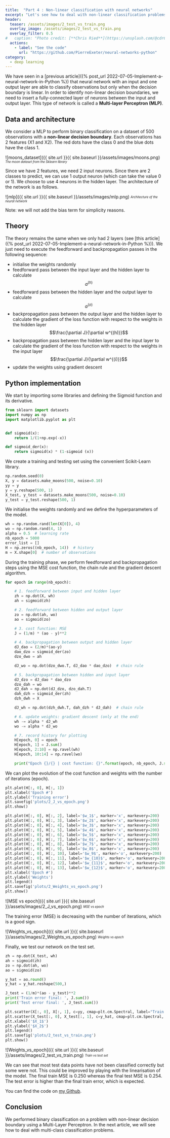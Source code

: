 ```yaml
---
title:  "Part 4 : Non-linear classification with neural networks"
excerpt: "Let's see how to deal with non-linear classification problems with artificial neural networks."
header:
  teaser: /assets/images/2_test_vs_train.png
  overlay_image: /assets/images/2_test_vs_train.png
  overlay_filter: 0.5
#   caption: "Photo credit: [**Chris Ried**](https://unsplash.com/@cdr6934?utm_source=unsplash&utm_medium=referral&utm_content=creditCopyText/)"
  actions:
    - label: "See the code"
      url: "https://github.com/PierreExeter/neural-networks-python"
category:
  - deep learning
---
```




We have seen in a [previous article]({% post_url 2022-07-05-Implement-a-neural-network-in-Python %}) that neural network with an input and one output layer are able to classify observations but only when the decision boundary is linear. In order to identify non-linear decision boundaries, we need to insert a fully-connected layer of neurons between the input and output layer. This type of network is called a **Multi-layer Perceptron (MLP)**.



## Data and architecture


We consider a MLP to perform binary classification on a dataset of 500 observations with a **non-linear decision boundary**. Each observations has 2 features (X1 and X2). The red dots have the class 0 and the blue dots have the class 1.


![moons_dataset]({{ site.url }}{{ site.baseurl }}/assets/images/moons.png)
<sub><sup>*The moon dataset from the Sklearn library*</sup></sub>

Since we have 2 features, we need 2 input neurons. Since there are 2 classes to predict, we can use 1 output neuron (which can take the value 0 or 1). We choose to use 4 neurons in the hidden layer. The architecture of the network is as follows.


![mlp]({{ site.url }}{{ site.baseurl }}/assets/images/mlp.png)
<sub><sup>*Architecture of the neural network*</sup></sub>

Note: we will not add the bias term for simplicity reasons.

## Theory


The theory remains the same when we only had 2 layers (see [this article]({% post_url 2022-07-05-Implement-a-neural-network-in-Python %})). We just need to execute the feedforward and backpropagation passes in the following sequence:
- initialise the weights randomly
- feedforward pass between the input layer and the hidden layer to calculate  $$a^{(h)}$$
- feedforward pass between the hidden layer and the output layer to calculate $$a^{(o)}$$
- backpropagation pass between the output layer and the hidden layer to calculate the gradient of the loss function with respect to the weights in the hidden layer $$\frac{\partial J}{\partial w^{(h)}}$$
- backpropagation pass between the hidden layer and the input layer to calculate the gradient of the loss function with respect to the weights in the input layer $$\frac{\partial J}{\partial w^{(i)}}$$
- update the weights using gradient descent

## Python implementation

We start by importing some libraries and defining the Sigmoid function and its derivative.

```python
from sklearn import datasets  
import numpy as np  
import matplotlib.pyplot as plt


def sigmoid(x):  
    return 1/(1+np.exp(-x))

def sigmoid_der(x):  
    return sigmoid(x) * (1-sigmoid (x))
```

We create a training and testing set using the convenient Scikit-Learn library.

```python
np.random.seed(0)  
X, y = datasets.make_moons(500, noise=0.10)  
yy = y
y = y.reshape(500, 1)
X_test, y_test = datasets.make_moons(500, noise=0.10)  
y_test = y_test.reshape(500, 1)
```

We initialise the weights randomly and we define the hyperparameters of the model.
```python
wh = np.random.rand(len(X[0]), 4)  
wo = np.random.rand(4, 1)  
alpha = 0.5  # learning rate
nb_epoch = 5000
error_list = []
H = np.zeros((nb_epoch, 14))  # history
m = X.shape[0]  # number of observations
```


During the training phase, we perform feedforward and backpropagation steps using the MSE cost function, the chain rule and the gradient descent algorithm.

```python
for epoch in range(nb_epoch):  

    # 1. feedforward between input and hidden layer
    zh = np.dot(X, wh)
    ah = sigmoid(zh)

    # 2. feedforward between hidden and output layer
    zo = np.dot(ah, wo)
    ao = sigmoid(zo)

    # 3. cost function: MSE
    J = (1/m) * (ao - y)**2 

    # 4. backpropagation between output and hidden layer
    dJ_dao = (2/m)*(ao-y) 
    dao_dzo = sigmoid_der(zo) 
    dzo_dwo = ah

    dJ_wo = np.dot(dzo_dwo.T, dJ_dao * dao_dzo)  # chain rule

    # 5. backpropagation between hidden and input layer
    dJ_dzo = dJ_dao * dao_dzo
    dzo_dah = wo
    dJ_dah = np.dot(dJ_dzo, dzo_dah.T)
    dah_dzh = sigmoid_der(zh) 
    dzh_dwh = X

    dJ_wh = np.dot(dzh_dwh.T, dah_dzh * dJ_dah)  # chain rule

    # 6. update weights: gradient descent (only at the end)
    wh -= alpha * dJ_wh
    wo -= alpha * dJ_wo

    # 7. record history for plotting
    H[epoch, 0] = epoch
    H[epoch, 1] = J.sum()
    H[epoch, 2:10] = np.ravel(wh)
    H[epoch, 10:14] = np.ravel(wo)

    print("Epoch {}/{} | cost function: {}".format(epoch, nb_epoch, J.sum()))
```


We can plot the evolution of the cost function and weights with the number of iterations (epoch).

```python
plt.plot(H[:, 0], H[:, 1])
plt.xlabel('Epoch #')
plt.ylabel('Training error')
plt.savefig('plots/2_J_vs_epoch.png')
plt.show()

plt.plot(H[:, 0], H[:, 2], label='$w_1$', marker='x', markevery=200)
plt.plot(H[:, 0], H[:, 3], label='$w_2$', marker='x', markevery=200)
plt.plot(H[:, 0], H[:, 4], label='$w_3$', marker='x', markevery=200)
plt.plot(H[:, 0], H[:, 5], label='$w_4$', marker='x', markevery=200)
plt.plot(H[:, 0], H[:, 6], label='$w_5$', marker='x', markevery=200)
plt.plot(H[:, 0], H[:, 7], label='$w_6$', marker='x', markevery=200)
plt.plot(H[:, 0], H[:, 8], label='$w_7$', marker='x', markevery=200)
plt.plot(H[:, 0], H[:, 9], label='$w_8$', marker='x', markevery=200)
plt.plot(H[:, 0], H[:, 10], label='$w_9$', marker='o', markevery=200)
plt.plot(H[:, 0], H[:, 11], label='$w_{10}$', marker='o', markevery=200)
plt.plot(H[:, 0], H[:, 12], label='$w_{11}$', marker='o', markevery=200)
plt.plot(H[:, 0], H[:, 13], label='$w_{12}$', marker='o', markevery=200)
plt.xlabel('Epoch #')
plt.ylabel('Weights')
plt.legend()
plt.savefig('plots/2_Weights_vs_epoch.png')
plt.show()
```

![MSE vs epoch]({{ site.url }}{{ site.baseurl }}/assets/images/2_J_vs_epoch.png)
<sub><sup>*MSE vs epoch*</sup></sub>

The training error (MSE) is decreasing with the number of iterations, which is a good sign.

![Weights_vs_epoch]({{ site.url }}{{ site.baseurl }}/assets/images/2_Weights_vs_epoch.png)
<sub><sup>*Weights vs epoch*</sup></sub>


Finally, we test our network on the test set.

```python
zh = np.dot(X_test, wh)
ah = sigmoid(zh)
zo = np.dot(ah, wo)
ao = sigmoid(zo)

y_hat = ao.round()
y_hat = y_hat.reshape(500,)

J_test = (1/m)*(ao - y_test)**2 
print('Train error final: ', J.sum())
print('Test error final: ', J_test.sum())

plt.scatter(X[:, 0], X[:, 1], c=yy, cmap=plt.cm.Spectral, label="Train set") 
plt.scatter(X_test[:, 0], X_test[:, 1], c=y_hat, cmap=plt.cm.Spectral, marker='x', label="Test set")
plt.xlabel('$X_1$')
plt.ylabel('$X_2$')
plt.legend()
plt.savefig('plots/2_test_vs_train.png')
plt.show()
```

![Weights_vs_epoch]({{ site.url }}{{ site.baseurl }}/assets/images/2_test_vs_train.png)
<sub><sup>*Train vs test set*</sup></sub>

We can see that most test data points have not been classified correctly but some were not. This could be improved by playing with the linearisation of the model. The final train MSE is 0.250 whereas the final test MSE is 0.254. The test error is higher than the final train error, which is expected.


You can find the code on [my Github](https://github.com/PierreExeter/neural-networks-python).

## Conclusion

We performed binary classification on a problem with non-linear decision boundary using a Multi-Layer Perceptron. In the next article, we will see how to deal with multi-class classification problems.